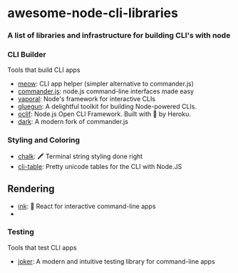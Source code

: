 awesome-node-cli-libraries
==========================

### A list of libraries and infrastructure for building CLI's with node

### CLI Builder

Tools that build CLI apps

* [meow](https://github.com/sindresorhus/meow): CLI app helper (simpler alternative to commander.js)
* [commander.js](https://github.com/tj/commander.js): node.js command-line interfaces made easy
* [vaporal](https://github.com/dthree/vorpal): Node's framework for interactive CLIs
* [gluegun](https://github.com/infinitered/gluegun): A delightful toolkit for building Node-powered CLIs. 
* [oclif](https://github.com/oclif/oclif): Node.js Open CLI Framework. Built with 💜 by Heroku.
* [dark](https://github.com/amilajack/dark): A modern fork of commander.js

### Styling and Coloring

* [chalk](https://github.com/chalk/chalk): 🖍 Terminal string styling done right
* [cli-table](https://github.com/Automattic/cli-table): Pretty unicode tables for the CLI with Node.JS

## Rendering

* [ink](https://github.com/vadimdemedes/ink): 🌈 React for interactive command-line apps
* 

### Testing

Tools that test CLI apps

* [joker](https://github.com/amilajack/joker): A modern and intuitive testing library for command-line apps
